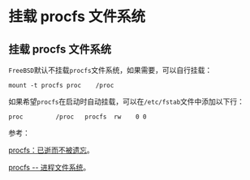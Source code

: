 # 挂载 procfs 文件系统

## 挂载 procfs 文件系统

`FreeBSD`默认不挂载`procfs`文件系统，如果需要，可以自行挂载：

```
mount -t procfs proc    /proc 
```

如果希望`procfs`在启动时自动挂载，可以在`/etc/fstab`文件中添加以下行：

```
proc         /proc   procfs  rw    0 0 
```

参考：

[procfs：已逝而不被遗忘](https://www.freebsd.org/doc/en/articles/linux-users/procfs.html)。

[procfs -- 进程文件系统](https://www.freebsd.org/cgi/man.cgi?query=procfs&sektion=&n=1)。
